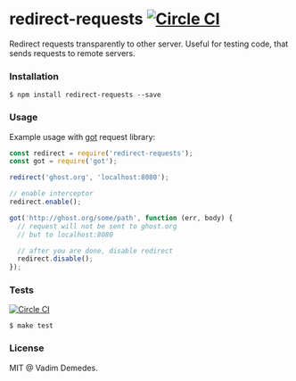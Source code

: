 # redirect-requests [![Circle CI](https://circleci.com/gh/vdemedes/redirect-requests.svg?style=svg)](https://circleci.com/gh/vdemedes/redirect-requests)

Redirect requests transparently to other server.
Useful for testing code, that sends requests to remote servers.


### Installation

```
$ npm install redirect-requests --save
```


### Usage

Example usage with [got](https://npmjs.org/package/got) request library:

```js
const redirect = require('redirect-requests');
const got = require('got');

redirect('ghost.org', 'localhost:8080');

// enable interceptor
redirect.enable();

got('http://ghost.org/some/path', function (err, body) {
  // request will not be sent to ghost.org
  // but to localhost:8080

  // after you are done, disable redirect
  redirect.disable();
});
```


### Tests

[![Circle CI](https://circleci.com/gh/vdemedes/redirect-requests.svg?style=svg)](https://circleci.com/gh/vdemedes/redirect-requests)

```
$ make test
```

### License

MIT @ Vadim Demedes.
